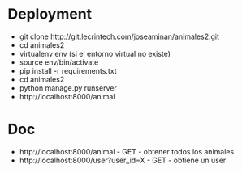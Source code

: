 # Deployment

* git clone http://git.lecrintech.com/joseaminan/animales2.git
* cd animales2
* virtualenv env (si el entorno virtual no existe)
* source env/bin/activate
* pip install -r requirements.txt
* cd animales2
* python manage.py runserver
* http://localhost:8000/animal

# Doc

* http://localhost:8000/animal - GET - obtener todos los animales
* http://localhost:8000/user?user_id=X - GET - obtiene un user
